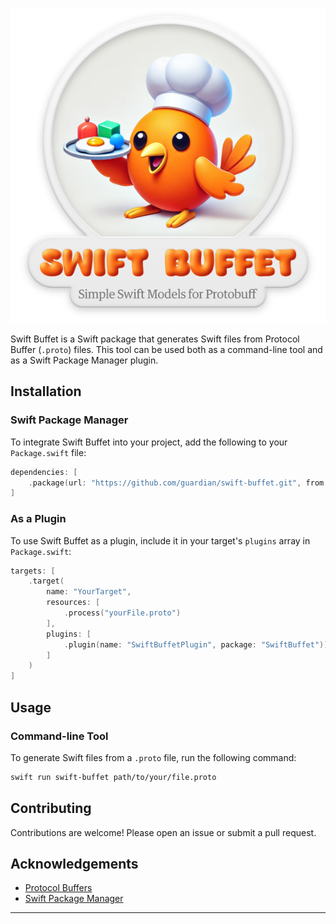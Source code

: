 <p align="center">
  <img src="logo.png" alt="Swift Buffet Logo" />
</p>

Swift Buffet is a Swift package that generates Swift files from Protocol Buffer (`.proto`) files. This tool can be used both as a command-line tool and as a Swift Package Manager plugin.

## Installation

### Swift Package Manager

To integrate Swift Buffet into your project, add the following to your `Package.swift` file:

```swift
dependencies: [
    .package(url: "https://github.com/guardian/swift-buffet.git", from: "1.0.0")
]
```

### As a Plugin

To use Swift Buffet as a plugin, include it in your target's `plugins` array in `Package.swift`:

```swift
targets: [
    .target(
        name: "YourTarget",
        resources: [
            .process("yourFile.proto")
        ],
        plugins: [
            .plugin(name: "SwiftBuffetPlugin", package: "SwiftBuffet"))
        ]
    )
]
```

## Usage

### Command-line Tool

To generate Swift files from a `.proto` file, run the following command:

```bash
swift run swift-buffet path/to/your/file.proto
```

## Contributing

Contributions are welcome! Please open an issue or submit a pull request.

## Acknowledgements

- [Protocol Buffers](https://developers.google.com/protocol-buffers)
- [Swift Package Manager](https://swift.org/package-manager/)

---
